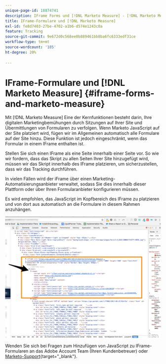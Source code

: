 ```yaml
---
unique-page-id: 18874741
description: IFrame Forms und [!DNL Marketo Measure] - [!DNL Marketo Measure]
title: IFrame-Formulare und [!DNL Marketo Measure]
exl-id: fe8d7403-27be-4702-a1b6-d574e1243c0a
feature: Tracking
source-git-commit: 9e672d0c568ee0b889461bb8ba6fc6333edf31ce
workflow-type: tm+mt
source-wordcount: '185'
ht-degree: 20%

---
```


# IFrame-Formulare und [!DNL Marketo Measure] {#iframe-forms-and-marketo-measure}

Mit [!DNL Marketo Measure] Eine der Kernfunktionen besteht darin, Ihre digitalen Marketingbemühungen durch Sitzungen auf Ihrer Site und Übermittlungen von Formularen zu verfolgen. Wenn Marketo JavaScript auf der Site platziert wird, fügen wir im Allgemeinen automatisch alle Formulare auf der Site hinzu. Diese Funktion ist jedoch eingeschränkt, wenn das Formular in einem IFrame enthalten ist.

Stellen Sie sich einen IFrame als eine Seite innerhalb einer Seite vor. So wie wir fordern, dass das Skript zu allen Seiten Ihrer Site hinzugefügt wird, müssen wir das Skript innerhalb des IFrame platzieren, um sicherzustellen, dass wir das Tracking durchführen.

In vielen Fällen wird der iFrame über einen Marketing-Automatisierungsanbieter verwaltet, sodass Sie dies innerhalb dieser Plattform oder über Ihren Formularanbieter konfigurieren müssen.

Es wird empfohlen, das JavaScript im Kopfbereich des IFrame zu platzieren und von dort aus automatisch an die Formulare in diesem Rahmen anzuhängen.

![](assets/1-1.png)

Wenden Sie sich bei Fragen zum Hinzufügen von JavaScript zu IFrame-Formularen an das Adobe Account Team (Ihren Kundenbetreuer) oder [Marketo-Support](https://nation.marketo.com/t5/support/ct-p/Support){target="_blank"}.
